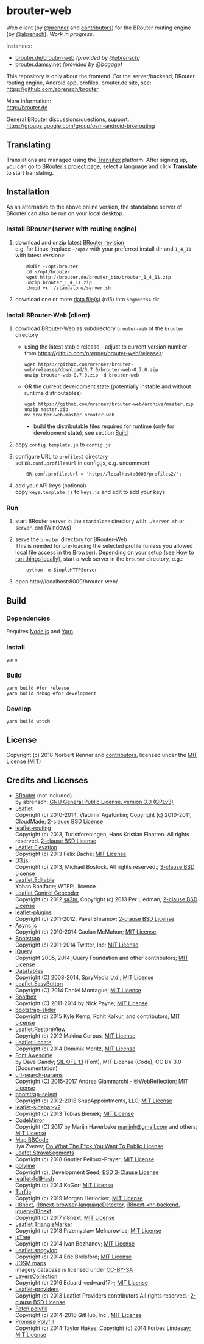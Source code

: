 # brouter-web

Web client (by [@nrenner](https://github.com/nrenner) and [contributors](https://github.com/nrenner/brouter-web/graphs/contributors)) for the BRouter routing engine (by [@abrensch](https://github.com/abrensch)). _Work in progress_.

Instances:

-   [brouter.de/brouter-web](http://brouter.de/brouter-web/) _(provided by [@abrensch](https://github.com/abrensch))_
-   [brouter.damsy.net](http://brouter.damsy.net) _(provided by [@bagage](https://github.com/bagage))_

This repository is only about the frontend. For the server/backend, BRouter routing engine, Android app, profiles, brouter.de site, see:  
https://github.com/abrensch/brouter

More information:  
http://brouter.de

General BRouter discussions/questions, support:  
https://groups.google.com/group/osm-android-bikerouting

## Translating

Translations are managed using the
[Transifex](https://www.transifex.com/openstreetmap/brouter-web/) platform. After
signing up, you can go to [BRouter's project
page](https://www.transifex.com/openstreetmap/brouter-web/dashboard/), select a language and
click **Translate** to start translating.

## Installation

As an alternative to the above online version, the standalone server of BRouter can also be run on your local desktop.

### Install BRouter (server with routing engine)

1.  download and unzip latest [BRouter revision](http://brouter.de/brouter/revisions.html)  
    e.g. for Linux (replace `~/opt/` with your preferred install dir and `1_4_11` with latest version):

            mkdir ~/opt/brouter
            cd ~/opt/brouter
            wget http://brouter.de/brouter_bin/brouter_1_4_11.zip
            unzip brouter_1_4_11.zip
            chmod +x ./standalone/server.sh

2.  download one or more [data file(s)](http://brouter.de/brouter/segments4/) (rd5) into `segments4` dir

### Install BRouter-Web (client)

1.  download BRouter-Web as subdirectory `brouter-web` of the `brouter` directory

    -   using the latest stable release - adjust to current version number - from
        https://github.com/nrenner/brouter-web/releases:

            wget https://github.com/nrenner/brouter-web/releases/download/0.7.0/brouter-web-0.7.0.zip
            unzip brouter-web-0.7.0.zip -d brouter-web

    -   OR the current development state (potentially instable and without runtime distributables):

            wget https://github.com/nrenner/brouter-web/archive/master.zip
            unzip master.zip
            mv brouter-web-master brouter-web

        -   build the distributable files required for runtime (only for development state), see section [Build](#build)

2.  copy `config.template.js` to `config.js`
3.  configure URL to `profiles2` directory  
    set `BR.conf.profilesUrl` in config.js, e.g. uncomment:

            BR.conf.profilesUrl = 'http://localhost:8000/profiles2/';

4.  add your API keys (optional)  
    copy `keys.template.js` to `keys.js` and edit to add your keys

### Run

1.  start BRouter server in the `standalone` directory with `./server.sh` or `server.cmd` (Windows)
2.  serve the `brouter` directory for BRouter-Web  
    This is needed for pre-loading the selected profile (unless you allowed local file access in the Browser). Depending on your setup (see [How to run things locally](https://github.com/mrdoob/three.js/wiki/How-to-run-things-locally)), start a web server in the `brouter` directory, e.g.:

            python -m SimpleHTTPServer

3.  open http://localhost:8000/brouter-web/

## Build

### Dependencies

Requires [Node.js](https://nodejs.org/) and [Yarn](https://yarnpkg.com/en/).

### Install

    yarn

### Build

    yarn build #for release
    yarn build debug #for development

### Develop

    yarn build watch

## License

Copyright (c) 2018 Norbert Renner and [contributors](https://github.com/nrenner/brouter-web/graphs/contributors), licensed under the [MIT License (MIT)](LICENSE)

## Credits and Licenses

-   [BRouter](https://github.com/abrensch/brouter) (not included)  
    by abrensch; [GNU General Public License, version 3.0 (GPLv3)](https://github.com/abrensch/brouter/blob/master/LICENSE)
-   [Leaflet](http://leafletjs.com/)  
    Copyright (c) 2010-2014, Vladimir Agafonkin; Copyright (c) 2010-2011, CloudMade; [2-clause BSD License](https://github.com/Leaflet/Leaflet/blob/master/LICENSE)
-   [leaflet-routing](https://github.com/Turistforeningen/leaflet-routing)  
    Copyright (c) 2013, Turistforeningen, Hans Kristian Flaatten. All rights reserved. [2-clause BSD License](https://github.com/Turistforeningen/leaflet-routing/blob/gh-pages/LICENSE)
-   [Leaflet.Elevation](https://github.com/MrMufflon/Leaflet.Elevation)  
    Copyright (c) 2013 Felix Bache; [MIT License](https://github.com/MrMufflon/Leaflet.Elevation/blob/master/LICENSE)
-   [D3.js](https://github.com/mbostock/d3)  
    Copyright (c) 2013, Michael Bostock. All rights reserved.; [3-clause BSD License](https://github.com/mbostock/d3/blob/master/LICENSE)
-   [Leaflet.Editable](https://github.com/Leaflet/Leaflet.Editable)  
    Yohan Boniface; WTFPL licence
-   [Leaflet Control Geocoder](https://github.com/perliedman/leaflet-control-geocoder)  
    Copyright (c) 2012 [sa3m](https://github.com/sa3m), Copyright (c) 2013 Per Liedman; [2-clause BSD License](https://github.com/perliedman/leaflet-control-geocoder/blob/master/LICENSE)
-   [leaflet-plugins](https://github.com/shramov/leaflet-plugins)  
    Copyright (c) 2011-2012, Pavel Shramov; [2-clause BSD License](https://github.com/shramov/leaflet-plugins/blob/master/LICENSE)
-   [Async.js](https://github.com/caolan/async)  
    Copyright (c) 2010-2014 Caolan McMahon; [MIT License](https://github.com/caolan/async/blob/master/LICENSE)
-   [Bootstrap](https://getbootstrap.com/)  
    Copyright (c) 2011-2014 Twitter, Inc; [MIT License](https://github.com/twbs/bootstrap/blob/master/LICENSE)
-   [jQuery](https://github.com/jquery/jquery)  
    Copyright 2005, 2014 jQuery Foundation and other contributors; [MIT License](https://github.com/jquery/jquery/blob/master/LICENSE.txt)
-   [DataTables](https://github.com/DataTables/DataTables)  
    Copyright (C) 2008-2014, SpryMedia Ltd.; [MIT License](https://www.datatables.net/license/MIT-LICENCE)
-   [Leaflet.EasyButton](https://github.com/CliffCloud/Leaflet.EasyButton)  
    Copyright (C) 2014 Daniel Montague; [MIT License](https://github.com/CliffCloud/Leaflet.EasyButton/blob/master/LICENSE)
-   [Bootbox](https://github.com/makeusabrew/bootbox)  
    Copyright (C) 2011-2014 by Nick Payne; [MIT License](https://github.com/makeusabrew/bootbox/blob/master/LICENSE.md)
-   [bootstrap-slider](https://github.com/seiyria/bootstrap-slider)  
    Copyright (c) 2015 Kyle Kemp, Rohit Kalkur, and contributors; [MIT License](https://github.com/seiyria/bootstrap-slider/blob/master/LICENSE.md)
-   [Leaflet.RestoreView](https://github.com/makinacorpus/Leaflet.RestoreView)  
    Copyright (c) 2012 Makina Corpus, [MIT License](https://github.com/makinacorpus/Leaflet.RestoreView/blob/master/LICENSE)
-   [Leaflet.Locate](https://github.com/domoritz/leaflet-locatecontrol)  
    Copyright (c) 2014 Dominik Moritz, [MIT License](https://github.com/domoritz/leaflet-locatecontrol/blob/gh-pages/LICENSE)
-   [Font Awesome](http://fontawesome.io/license/)  
    by Dave Gandy; [SIL OFL 1.1](https://scripts.sil.org/OFL) (Font), MIT License (Code), CC BY 3.0 (Documentation)
-   [url-search-params](https://github.com/WebReflection/url-search-params)  
    Copyright (C) 2015-2017 Andrea Giammarchi - @WebReflection; [MIT License](https://github.com/WebReflection/url-search-params/blob/master/LICENSE.txt)
-   [bootstrap-select](https://github.com/snapappointments/bootstrap-select)  
    Copyright (c) 2012-2018 SnapAppointments, LLC; [MIT License](https://github.com/snapappointments/bootstrap-select/blob/v1.13.0-dev/LICENSE)
-   [leaflet-sidebar-v2](https://github.com/nickpeihl/leaflet-sidebar-v2)  
    Copyright (c) 2013 Tobias Bieniek; [MIT License](https://github.com/nickpeihl/leaflet-sidebar-v2/blob/master/LICENSE)
-   [CodeMirror](https://github.com/codemirror/CodeMirror)  
    Copyright (C) 2017 by Marijn Haverbeke <marijnh@gmail.com> and others; [MIT License](https://github.com/codemirror/CodeMirror/blob/master/LICENSE)
-   [Map BBCode](https://github.com/MapBBCode/mapbbcode)  
    Ilya Zverev; [Do What The F\*ck You Want To Public License](https://github.com/MapBBCode/mapbbcode/blob/master/LICENSE)
-   [Leafet.StravaSegments](https://gitlab.com/bagage/leaflet.stravasegments)  
    Copyright (c) 2018 Gautier Pelloux-Prayer; [MIT License](https://gitlab.com/bagage/leaflet.stravasegments/blob/master/LICENSE)
-   [polyline](https://github.com/mapbox/polyline)  
    Copyright (c), Development Seed; [BSD 3-Clause License](https://github.com/mapbox/polyline/blob/master/LICENSE)
-   [leaflet-fullHash](https://github.com/KoGor/leaflet-fullHash)  
    Copyright (c) 2014 KoGor; [MIT License](https://github.com/KoGor/leaflet-fullHash/blob/master/LICENSE)
-   [Turf.js](https://github.com/Turfjs/turf)  
    Copyright (c) 2019 Morgan Herlocker; [MIT License](https://github.com/Turfjs/turf/blob/master/LICENSE)
-   [i18next](https://github.com/i18next/i18next), [i18next-browser-languageDetector](https://github.com/i18next/i18next-browser-languageDetector), [i18next-xhr-backend](https://github.com/i18next/i18next-xhr-backend), [jquery-i18next](https://github.com/i18next/jquery-i18next/blob/master/LICENSE)  
    Copyright (c) 2017 i18next; [MIT License](https://github.com/i18next/i18next/blob/master/LICENSE)
-   [Leaflet TriangleMarker](https://github.com/themeler/leaflet-triangle-marker)  
    Copyright (c) 2018 Przemysław Melnarowicz; [MIT License](https://github.com/themeler/leaflet-triangle-marker/blob/master/LICENSE)
-   [jsTree ](https://github.com/vakata/jstree)  
    Copyright (c) 2014 Ivan Bozhanov; [MIT License](https://github.com/vakata/jstree/blob/master/LICENSE-MIT)
-   [Leaflet.snogylop](https://github.com/ebrelsford/leaflet.snogylop)  
    Copyright (c) 2014 Eric Brelsford; [MIT License](https://github.com/ebrelsford/Leaflet.snogylop/blob/master/LICENSE)
-   [JOSM maps](https://josm.openstreetmap.de/wiki/Maps)  
    imagery database is licensed under [CC-BY-SA](https://creativecommons.org/licenses/by-sa/3.0/)
-   [LayersCollection](https://github.com/Edward17/LayersCollection/tree/gh-pages)  
    Copyright (c) 2016 Eduard &lt;edward17&gt;; [MIT License](https://github.com/Edward17/LayersCollection/blob/gh-pages/LICENSE.md)
-   [Leaflet-providers](https://github.com/leaflet-extras/leaflet-providers)  
    Copyright (c) 2013 Leaflet Providers contributors All rights reserved.; [2-clause BSD License](https://github.com/leaflet-extras/leaflet-providers/blob/master/license.md)
-   [Fetch polyfill](https://github.com/Github/fetch)  
    Copyright (c) 2014-2016 GitHub, Inc.; [MIT License](https://github.com/github/fetch/blob/master/LICENSE)
-   [Promise Polyfill](https://github.com/taylorhakes/promise-polyfill)  
    Copyright (c) 2014 Taylor Hakes, Copyright (c) 2014 Forbes Lindesay; [MIT License](https://github.com/taylorhakes/promise-polyfill/blob/master/LICENSE)
